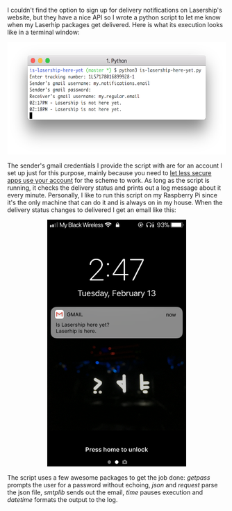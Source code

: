 I couldn't find the option to sign up for delivery notifications on Lasership's website, but they have a nice API so I wrote a python script to let me know when my Laserhip packages get delivered. Here is what its execution looks like in a terminal window:

<p align="center"><img src=demo1.png width=598 height=259 /></p>

The sender's gmail credentials I provide the script with are for an account I set up just for this purpose, mainly because you need to [let less secure apps use your account][1] for the scheme to work. As long as the script is running, it checks the delivery status and prints out a log message about it every minute. Personally, I like to run this script on my Raspberry Pi since it's the only machine that can do it and is always on in my house. When the delivery status changes to delivered I get an email like this:

<p align="center"><img src=demo2.png width=320 height=568 /></p>

The script uses a few awesome packages to get the job done: _getpass_ prompts the user for a password without echoing, _json_ and _request_ parse the json file, _smtplib_ sends out the email, _time_ pauses execution and _datetime_ formats the output to the log.

  [1]: https://support.google.com/accounts/answer/6010255?hl=en "google's support article on this subject"
